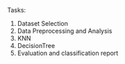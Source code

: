 Tasks:
1.	Dataset Selection
2.	Data Preprocessing and Analysis
3.	KNN
4.	DecisionTree
5.	Evaluation and classification report

